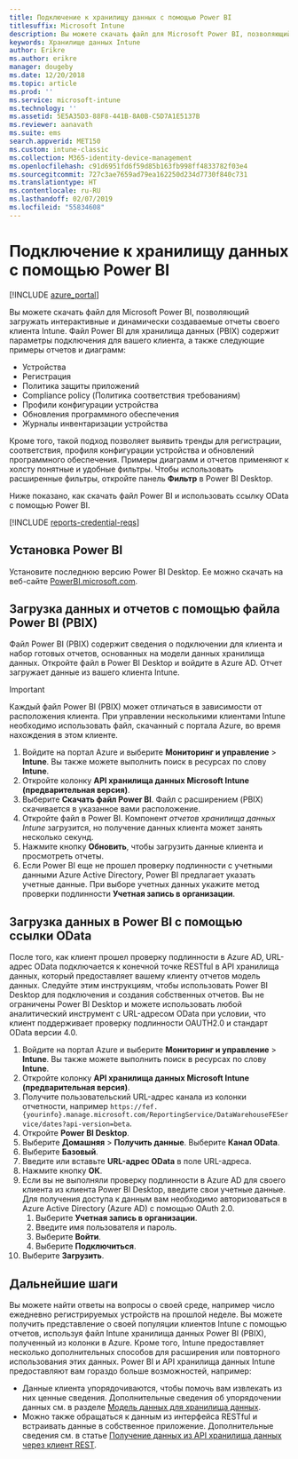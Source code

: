 ```yaml
---
title: Подключение к хранилищу данных с помощью Power BI
titlesuffix: Microsoft Intune
description: Вы можете скачать файл для Microsoft Power BI, позволяющий загружать интерактивные и динамически создаваемые отчеты своего клиента Microsoft Intune.
keywords: Хранилище данных Intune
author: Erikre
ms.author: erikre
manager: dougeby
ms.date: 12/20/2018
ms.topic: article
ms.prod: ''
ms.service: microsoft-intune
ms.technology: ''
ms.assetid: 5E5A35D3-88F8-441B-8A0B-C5D7A1E5137B
ms.reviewer: aanavath
ms.suite: ems
search.appverid: MET150
ms.custom: intune-classic
ms.collection: M365-identity-device-management
ms.openlocfilehash: c91d6951fd6f59d85b163fb998ff4833782f03e4
ms.sourcegitcommit: 727c3ae7659ad79ea162250d234d7730f840c731
ms.translationtype: HT
ms.contentlocale: ru-RU
ms.lasthandoff: 02/07/2019
ms.locfileid: "55834608"
---
```

# <a name="connect-to-the-data-warehouse-with-power-bi"></a>Подключение к хранилищу данных с помощью Power BI

[!INCLUDE [azure_portal](./includes/azure_portal.md)]

Вы можете скачать файл для Microsoft Power BI, позволяющий загружать интерактивные и динамически создаваемые отчеты своего клиента Intune. Файл Power BI для хранилища данных (PBIX) содержит параметры подключения для вашего клиента, а также следующие примеры отчетов и диаграмм:  

  -  Устройства
  -  Регистрация
  -  Политика защиты приложений
  -  Compliance policy (Политика соответствия требованиям)
  -  Профили конфигурации устройства
  -  Обновления программного обеспечения
  -  Журналы инвентаризации устройства

Кроме того, такой подход позволяет выявить тренды для регистрации, соответствия, профиля конфигурации устройства и обновлений программного обеспечения. Примеры диаграмм и отчетов применяют к холсту понятные и удобные фильтры. Чтобы использовать расширенные фильтры, откройте панель **Фильтр** в Power BI Desktop.

Ниже показано, как скачать файл Power BI и использовать ссылку OData с помощью Power BI.

[!INCLUDE [reports-credential-reqs](./includes/reports-credential-reqs.md)]

## <a name="install-power-bi"></a>Установка Power BI

Установите последнюю версию Power BI Desktop. Ее можно скачать на веб-сайте [PowerBI.microsoft.com](https://powerbi.microsoft.com/desktop).

## <a name="load-the-data-and-reports-using-the-power-bi-file-pbix"></a>Загрузка данных и отчетов с помощью файла Power BI (PBIX)

Файл Power BI (PBIX) содержит сведения о подключении для клиента и набор готовых отчетов, основанных на модели данных хранилища данных. Откройте файл в Power BI Desktop и войдите в Azure AD. Отчет загружает данные из вашего клиента Intune.

> [!Important]  
> Каждый файл Power BI (PBIX) может отличаться в зависимости от расположения клиента. При управлении несколькими клиентами Intune необходимо использовать файл, скачанный с портала Azure, во время нахождения в этом клиенте.  

1.  Войдите на портал Azure и выберите **Мониторинг и управление** > **Intune**. Вы также можете выполнить поиск в ресурсах по слову **Intune**.  
2.  Откройте колонку **API хранилища данных Microsoft Intune (предварительная версия)**.
3.  Выберите **Скачать файл Power BI**. Файл с расширением (PBIX) скачивается в указанное вами расположение.
4.  Откройте файл в Power BI. Компонент *отчетов хранилища данных Intune* загрузится, но получение данных клиента может занять несколько секунд.
5.  Нажмите кнопку **Обновить**, чтобы загрузить данные клиента и просмотреть отчеты.
6.  Если Power BI еще не прошел проверку подлинности с учетными данными Azure Active Directory, Power BI предлагает указать учетные данные. При выборе учетных данных укажите метод проверки подлинности **Учетная запись в организации**.

## <a name="load-the-data-in-power-bi-using-the-odata-link"></a>Загрузка данных в Power BI с помощью ссылки OData

После того, как клиент прошел проверку подлинности в Azure AD, URL-адрес OData подключается к конечной точке RESTful в API хранилища данных, который предоставляет вашему клиенту отчетов модель данных. Следуйте этим инструкциям, чтобы использовать Power BI Desktop для подключения и создания собственных отчетов. Вы не ограничены Power BI Desktop и можете использовать любой аналитический инструмент с URL-адресом OData при условии, что клиент поддерживает проверку подлинности OAUTH2.0 и стандарт OData версии 4.0.

1.  Войдите на портал Azure и выберите **Мониторинг и управление** > **Intune**. Вы также можете выполнить поиск в ресурсах по слову **Intune**.  
2.  Откройте колонку **API хранилища данных Microsoft Intune (предварительная версия)**.
3. Получите пользовательский URL-адрес канала из колонки отчетности, например `https://fef.{yourinfo}.manage.microsoft.com/ReportingService/DataWarehouseFEService/dates?api-version=beta`.
4. Откройте **Power BI Desktop**.
5. Выберите **Домашняя** > **Получить данные**. Выберите **Канал OData**.
6. Выберите **Базовый**.
7. Введите или вставьте **URL-адрес OData** в поле URL-адреса.
8. Нажмите кнопку **ОК**.
9. Если вы не выполняли проверку подлинности в Azure AD для своего клиента из клиента Power BI Desktop, введите свои учетные данные. Для получения доступа к данным вам необходимо авторизоваться в Azure Active Directory (Azure AD) с помощью OAuth 2.0.  
    1.  Выберите **Учетная запись в организации**.  
    2.  Введите имя пользователя и пароль.  
    3.  Выберите **Войти**.  
    4.  Выберите **Подключиться**.  
10. Выберите **Загрузить**.

## <a name="next-steps"></a>Дальнейшие шаги

Вы можете найти ответы на вопросы о своей среде, например число ежедневно регистрируемых устройств на прошлой неделе. Вы можете получить представление о своей популяции клиентов Intune с помощью отчетов, используя файл Intune хранилища данных Power BI (PBIX), полученный из колонки в Azure. Кроме того, Intune предоставляет несколько дополнительных способов для расширения или повторного использования этих данных. Power BI и API хранилища данных Intune предоставляют вам гораздо больше возможностей, например:

<!-- -  You can use Power BI Desktop to create additional report types with your data. For example, you could create a custom chart representing the ratio of device manufactures in your enterprise. For more information about creating custom reports with Power BI and the Intune Data Warehouse, see `BLOG POST ON POWER BI`. -->
 -  Данные клиента упорядочиваются, чтобы помочь вам извлекать из них ценные сведения. Дополнительные сведения об упорядочении данных см. в разделе [Модель данных для хранилища данных](reports-ref-data-model.md).
 -  Можно также обращаться к данным из интерфейса RESTful и встраивать данные в собственное приложение. Дополнительные сведения см. в статье [Получение данных из API хранилища данных через клиент REST](reports-proc-data-rest.md).

